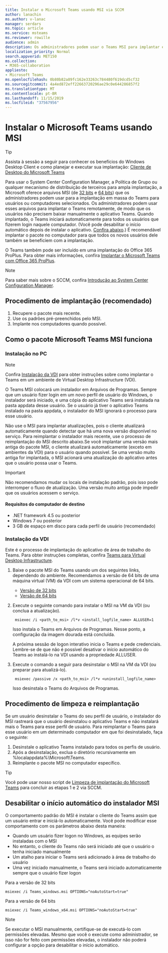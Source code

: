 ```yaml
---
title: Instalar o Microsoft Teams usando MSI via SCCM
author: lanachin
ms.author: v-lanac
manager: serdars
ms.topic: article
ms.service: msteams
ms.reviewer: rowille
audience: admin
description: Os administradores podem usar o Teams MSI para implantar em massa o Microsoft Teams para usuários ou computadores selecionados.
localization_priority: Normal
search.appverid: MET150
ms.collection:
- M365-collaboration
appliesto:
- Microsoft Teams
ms.openlocfilehash: 0b80b82a89fc162e33263c784480f619dcd5cf32
ms.sourcegitcommit: 4a4ed872eff22663720296ae29c0e644286857f2
ms.translationtype: MT
ms.contentlocale: pt-BR
ms.lasthandoff: 11/15/2019
ms.locfileid: "37567956"
---
```

<a name="install-microsoft-teams-using-msi"></a>Instalar o Microsoft Teams usando MSI
=================================

> [!Tip]
> Assista à sessão a seguir para conhecer os benefícios do Windows Desktop Client e como planejar e executar sua implantação: [Cliente de Desktop do Microsoft Teams](https://aka.ms/teams-clients)

Para usar o System Center Configuration Manager, a Política de Grupo ou qualquer mecanismo de distribuição de terceiros para ampla implantação, a Microsoft oferece arquivos MSI (de [32 bits](https://aka.ms/teams32bitmsi) e [64 bits](https://aka.ms/teams64bitmsi)) que os administradores podem usar para a implantação em massa do Teams para usuários ou computadores selecionados. Os administradores podem usar esses arquivos para implantar o Teams remotamente, de modo que os usuários não precisem baixar manualmente o aplicativo Teams. Quando implantado, o Teams iniciará automaticamente para todos os usuários que fizerem login naquele computador. (Você pode desabilitar o início automático depois de instalar o aplicativo. [Confira abaixo](#disable-auto-launch-for-the-msi-installer).) É recomendável implantar o pacote no computador para que todos os novos usuários dele também se beneficiem com a implantação. 

O Teams também pode ser incluído em uma implantação do Office 365 ProPlus. Para obter mais informações, confira [Implantar o Microsoft Teams com Office 365 ProPlus](https://docs.microsoft.com/deployoffice/teams-install).
 
> [!Note] 
> Para saber mais sobre o SCCM, confira [Introdução ao System Center Configuration Manager](https://docs.microsoft.com/sccm/core/understand/introduction).

## <a name="deployment-procedure-recommended"></a>Procedimento de implantação (recomendado)
1. Recupere o pacote mais recente.
2. Use os padrões pré-preenchidos pelo MSI.
3. Implante nos computadores quando possível.

## <a name="how-the-microsoft-teams-msi-package-works"></a>Como o pacote Microsoft Teams MSI funciona

### <a name="pc-installation"></a>Instalação no PC

> [!Note] 
> Confira [Instalação da VDI](#vdi-installation) para obter instruções sobre como implantar o Teams em um ambiente de Virtual Desktop Infrastructure (VDI).

O Teams MSI colocará um instalador em Arquivos de Programas. Sempre que um usuário fizer login em um novo perfil de usuário do Windows, o instalador será iniciado, e uma cópia do aplicativo Teams será instalada na pasta appdata desse usuário. Se o usuário já tiver o aplicativo Teams instalado na pasta appdata, o instalador do MSI ignorará o processo para esse usuário.

Não use o MSI para implantar atualizações, pois o cliente atualizará automaticamente quando detectar que há uma nova versão disponível no serviço. Para reimplantar o instalador mais recente, use o processo de reimplantação do MSI descrito abaixo.Se você implantar uma versão mais antiga do pacote MSI, o cliente atualizará automaticamente (exceto em ambientes da VDI) para o usuário quando possível. Se uma versão muito antiga for implantada, o MSI acionará uma atualização do aplicativo antes que o usuário possa usar o Teams. 

> [!Important] 
> Não recomendamos mudar os locais de instalação padrão, pois isso pode interromper o fluxo de atualização. Uma versão muito antiga pode impedir que os usuários acessem o serviço. 

#### <a name="target-computer-requirements"></a>Requisitos do computador de destino

- .NET framework 4.5 ou posterior
- Windows 7 ou posterior
- 3 GB de espaço em disco para cada perfil de usuário (recomendado)

### <a name="vdi-installation"></a>Instalação da VDI

Este é o processo de implantação do aplicativo de área de trabalho do Teams. Para obter instruções completas, confira [Teams para Virtual Desktop Infrastructure](teams-for-vdi.md).

1. Baixe o pacote MSI do Teams usando um dos seguintes links, dependendo do ambiente. Recomendamos a versão de 64 bits de uma máquina virtual (VM) da VDI com um sistema operacional de 64 bits.

    - [Versão de 32 bits](https://teams.microsoft.com/downloads/desktopurl?env=production&plat=windows&download=true&managedInstaller=true)
    - [Versão de 64 bits](https://teams.microsoft.com/downloads/desktopurl?env=production&plat=windows&download=true&managedInstaller=true&arch=x64)

2. Execute o seguinte comando para instalar o MSI na VM da VDI (ou conclua a atualização).

        msiexec /i <path_to_msi> /l*v <install_logfile_name> ALLUSER=1

    Isso instala o Teams em Arquivos de Programas. Nesse ponto, a configuração da imagem dourada está concluída.

    A próxima sessão de logon interativo inicia o Teams e pede credenciais. Lembre-se de que não é possível desativar o início automático do Teams ao instalá-lo na VDI usando a propriedade ALLUSER.

3. Execute o comando a seguir para desinstalar o MSI na VM da VDI (ou preparar para atualizá-lo).

        msiexec /passive /x <path_to_msi> /l*v <uninstall_logfile_name>

    Isso desinstala o Teams do Arquivos de Programas.

## <a name="clean-up-and-redeployment-procedure"></a>Procedimento de limpeza e reimplantação

Se um usuário desinstalar o Teams do seu perfil de usuário, o instalador do MSI rastreará que o usuário desinstalou o aplicativo Teams e não instalará mais o Teams para esse perfil de usuário. Para reimplantar o Teams para esse usuário em um determinado computador em que foi desinstalado, faça o seguinte:

1. Desinstale o aplicativo Teams instalado para todos os perfis de usuário. 
2. Após a desinstalação, exclua o diretório recursivamente em %localappdata%\Microsoft\Teams\.
3. Reimplante o pacote MSI no computador específico.

> [!TIP] 
> Você pode usar nosso script de [Limpeza de implantação do Microsoft Teams](scripts/Powershell-script-teams-deployment-clean-up.md) para concluir as etapas 1 e 2 via SCCM.

## <a name="disable-auto-launch-for-the-msi-installer"></a>Desabilitar o início automático do instalador MSI

O comportamento padrão do MSI é instalar o cliente do Teams assim que um usuário entrar e iniciá-lo automaticamente. Você pode modificar esse comportamento com os parâmetros abaixo desta maneira:

- Quando um usuário fizer logon no Windows, as equipes serão instaladas com o MSI
- No entanto, o cliente do Teams não será iniciado até que o usuário o tenha iniciado manualmente
- Um atalho para iniciar o Teams será adicionado à área de trabalho do usuário
- Uma vez iniciado manualmente, o Teams será iniciado automaticamente sempre que o usuário fizer logon

Para a versão de 32 bits
```
msiexec /i Teams_windows.msi OPTIONS="noAutoStart=true"
```
Para a versão de 64 bits
```
msiexec /i Teams_windows_x64.msi OPTIONS="noAutoStart=true"
```

> [!Note]
>  Se executar o MSI manualmente, certifique-se de executá-lo com permissões elevadas. Mesmo que você o execute como administrador, se isso não for feito com permissões elevadas, o instalador não poderá configurar a opção para desabilitar o início automático.
